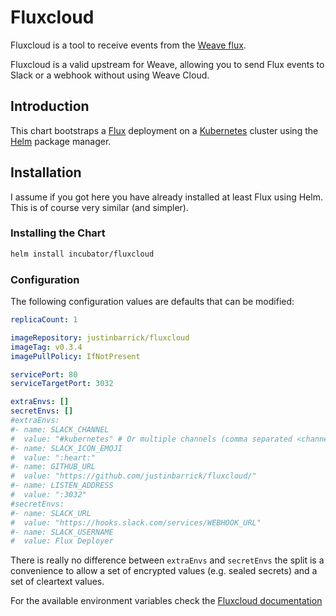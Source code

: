 # Fluxcloud

Fluxcloud is a tool to receive events from the [Weave flux](https://github.com/weaveworks/flux).

Fluxcloud is a valid upstream for Weave, allowing you to send Flux events to Slack or a
webhook without using Weave Cloud.

## Introduction

This chart bootstraps a [Flux](https://github.com/justinbarrick/fluxcloud) deployment on
a [Kubernetes](http://kubernetes.io) cluster using the [Helm](https://helm.sh) package manager.

## Installation

I assume if you got here you have already installed at least Flux using Helm. This is of course very similar (and simpler).


### Installing the Chart

```sh
helm install incubator/fluxcloud
```

### Configuration

The following configuration values are defaults that can be modified:

```yaml
replicaCount: 1

imageRepository: justinbarrick/fluxcloud
imageTag: v0.3.4
imagePullPolicy: IfNotPresent

servicePort: 80
serviceTargetPort: 3032

extraEnvs: []
secretEnvs: []
#extraEnvs:
#- name: SLACK_CHANNEL
#  value: "#kubernetes" # Or multiple channels (comma separated <channel>=<namespace>). e.g.: value: "#kubernetes=*,#team=team"
#- name: SLACK_ICON_EMOJI
#  value: ":heart:"
#- name: GITHUB_URL
#  value: "https://github.com/justinbarrick/fluxcloud/"
#- name: LISTEN_ADDRESS
#  value: ":3032"
#secretEnvs:
#- name: SLACK_URL
#  value: "https://hooks.slack.com/services/WEBHOOK_URL"
#- name: SLACK_USERNAME
#  value: Flux Deployer
```

There is really no difference between `extraEnvs` and `secretEnvs` the split is a convenience to allow a set of encrypted values (e.g. sealed secrets) and a set of cleartext values. 

For the available environment variables check the [Fluxcloud documentation]((https://github.com/justinbarrick/fluxcloud))